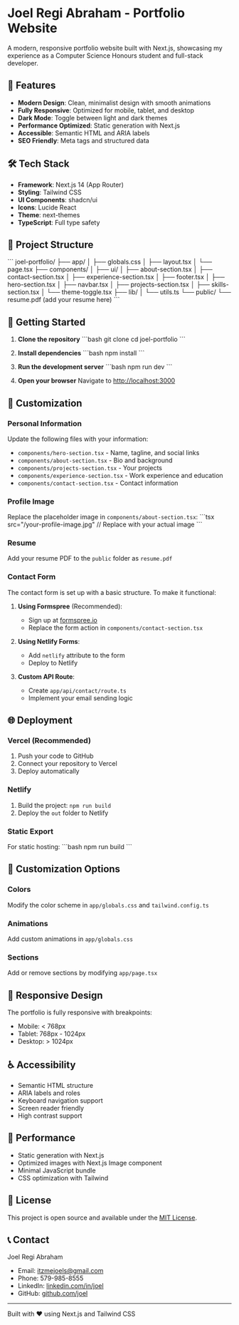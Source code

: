 # Joel Regi Abraham - Portfolio Website

A modern, responsive portfolio website built with Next.js, showcasing my experience as a Computer Science Honours student and full-stack developer.

## 🚀 Features

- **Modern Design**: Clean, minimalist design with smooth animations
- **Fully Responsive**: Optimized for mobile, tablet, and desktop
- **Dark Mode**: Toggle between light and dark themes
- **Performance Optimized**: Static generation with Next.js
- **Accessible**: Semantic HTML and ARIA labels
- **SEO Friendly**: Meta tags and structured data

## 🛠️ Tech Stack

- **Framework**: Next.js 14 (App Router)
- **Styling**: Tailwind CSS
- **UI Components**: shadcn/ui
- **Icons**: Lucide React
- **Theme**: next-themes
- **TypeScript**: Full type safety

## 📁 Project Structure

\`\`\`
joel-portfolio/
├── app/
│   ├── globals.css
│   ├── layout.tsx
│   └── page.tsx
├── components/
│   ├── ui/
│   ├── about-section.tsx
│   ├── contact-section.tsx
│   ├── experience-section.tsx
│   ├── footer.tsx
│   ├── hero-section.tsx
│   ├── navbar.tsx
│   ├── projects-section.tsx
│   ├── skills-section.tsx
│   └── theme-toggle.tsx
├── lib/
│   └── utils.ts
└── public/
    └── resume.pdf (add your resume here)
\`\`\`

## 🚀 Getting Started

1. **Clone the repository**
   \`\`\`bash
   git clone <your-repo-url>
   cd joel-portfolio
   \`\`\`

2. **Install dependencies**
   \`\`\`bash
   npm install
   \`\`\`

3. **Run the development server**
   \`\`\`bash
   npm run dev
   \`\`\`

4. **Open your browser**
   Navigate to [http://localhost:3000](http://localhost:3000)

## 📝 Customization

### Personal Information
Update the following files with your information:

- `components/hero-section.tsx` - Name, tagline, and social links
- `components/about-section.tsx` - Bio and background
- `components/projects-section.tsx` - Your projects
- `components/experience-section.tsx` - Work experience and education
- `components/contact-section.tsx` - Contact information

### Profile Image
Replace the placeholder image in `components/about-section.tsx`:
\`\`\`tsx
src="/your-profile-image.jpg" // Replace with your actual image
\`\`\`

### Resume
Add your resume PDF to the `public` folder as `resume.pdf`

### Contact Form
The contact form is set up with a basic structure. To make it functional:

1. **Using Formspree** (Recommended):
   - Sign up at [formspree.io](https://formspree.io)
   - Replace the form action in `components/contact-section.tsx`

2. **Using Netlify Forms**:
   - Add `netlify` attribute to the form
   - Deploy to Netlify

3. **Custom API Route**:
   - Create `app/api/contact/route.ts`
   - Implement your email sending logic

## 🌐 Deployment

### Vercel (Recommended)
1. Push your code to GitHub
2. Connect your repository to Vercel
3. Deploy automatically

### Netlify
1. Build the project: `npm run build`
2. Deploy the `out` folder to Netlify

### Static Export
For static hosting:
\`\`\`bash
npm run build
\`\`\`

## 🎨 Customization Options

### Colors
Modify the color scheme in `app/globals.css` and `tailwind.config.ts`

### Animations
Add custom animations in `app/globals.css`

### Sections
Add or remove sections by modifying `app/page.tsx`

## 📱 Responsive Design

The portfolio is fully responsive with breakpoints:
- Mobile: < 768px
- Tablet: 768px - 1024px
- Desktop: > 1024px

## ♿ Accessibility

- Semantic HTML structure
- ARIA labels and roles
- Keyboard navigation support
- Screen reader friendly
- High contrast support

## 🔧 Performance

- Static generation with Next.js
- Optimized images with Next.js Image component
- Minimal JavaScript bundle
- CSS optimization with Tailwind

## 📄 License

This project is open source and available under the [MIT License](LICENSE).

## 📞 Contact

Joel Regi Abraham
- Email: itzmejoels@gmail.com
- Phone: 579-985-8555
- LinkedIn: [linkedin.com/in/joel](https://linkedin.com/in/joel)
- GitHub: [github.com/joel](https://github.com/joel)

---

Built with ❤️ using Next.js and Tailwind CSS
